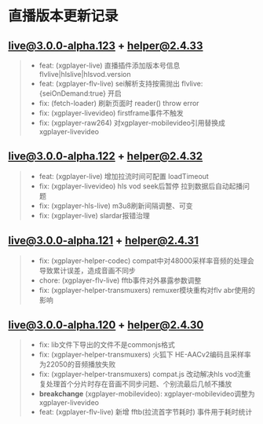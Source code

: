 # 直播版本更新记录

## live@3.0.0-alpha.123 + helper@2.4.33
>* feat: (xgplayer-live) 直播插件添加版本号信息 flvlive|hlslive|hlsvod.version
>* feat: (xgplayer-flv-live) sei解析支持按需抛出 flvlive:{seiOnDemand:true} 开启
>* fix: (fetch-loader) 刷新页面时 reader() throw error
>* fix: (xgplayer-livevideo) firstframe事件不触发
>* fix: (xgplayer-raw264) 对xgplayer-mobilevideo引用替换成xgplayer-livevideo


## live@3.0.0-alpha.122 + helper@2.4.32
>* feat: (xgplayer-live) 增加拉流时间可配置 loadTimeout
>* fix: (xgplayer-livevideo) hls vod seek后暂停 拉到数据后自动起播问题
>* fix: (xgplayer-hls-live) m3u8刷新间隔调整、可变
>* fix: (xgplayer-live) slardar报错治理


## live@3.0.0-alpha.121 + helper@2.4.31
>* fix: (xgplayer-helper-codec) compat中对48000采样率音频的处理会导致累计误差，造成音画不同步
>* chore: (xgplayer-flv-live) fftb事件对外暴露参数调整
>* fix: (xgplayer-helper-transmuxers) remuxer模块重构对flv abr使用的影响

## live@3.0.0-alpha.120 + helper@2.4.30
>* fix: lib文件下导出的文件不是commonjs格式
>* fix: (xgplayer-helper-transmuxers) 火狐下 HE-AACv2编码且采样率为22050的音频播放失败
>* fix: (xgplayer-helper-transmuxers) compat.js 改动解决hls vod流重复处理首个分片时存在音画不同步问题、个别流最后几帧不播放
>* **breakchange** (xgplayer-mobilevideo): xgplayer-mobilevideo调整为xgplayer-livevideo
>* feat: (xgplayer-flv-live) 新增 fftb(拉流首字节耗时) 事件用于耗时统计



